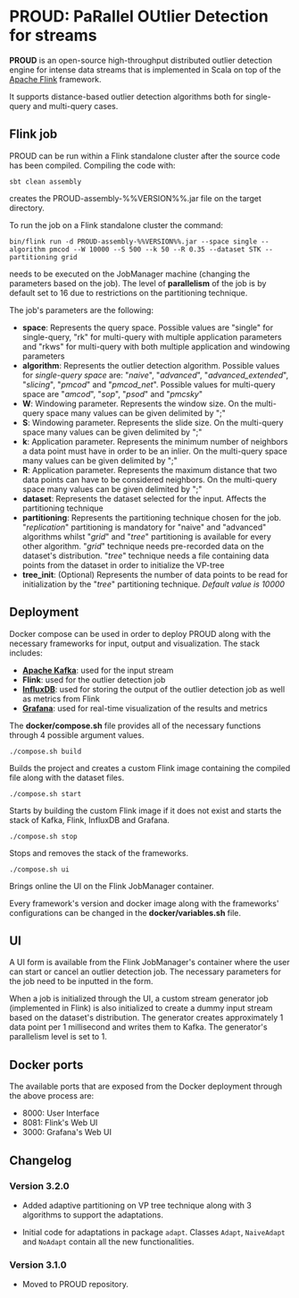 # PROUD: PaRallel OUtlier Detection for streams 

**PROUD** is an open-source high-throughput distributed outlier detection engine for intense data streams that is implemented in Scala on top of the [Apache Flink](https://flink.apache.org/) framework.

It supports distance-based outlier detection algorithms both for single-query and multi-query cases.

## Flink job

PROUD can be run within a Flink standalone cluster after the source code has been compiled. Compiling the code with: 

    sbt clean assembly

creates the PROUD-assembly-%%VERSION%%.jar file on the target directory.

To run the job on a Flink standalone cluster the command:

    bin/flink run -d PROUD-assembly-%%VERSION%%.jar --space single --algorithm pmcod --W 10000 --S 500 --k 50 --R 0.35 --dataset STK --partitioning grid

needs to be executed on the JobManager machine (changing the parameters based on the job). The level of **parallelism** of the job is by default set to 16 due to restrictions on the partitioning technique.

The job's parameters are the following:

 - **space**: Represents the query space. Possible values are "single" for single-query, "rk" for multi-query with multiple application parameters  and "rkws" for multi-query with both multiple application and windowing parameters
 - **algorithm**: Represents the outlier detection algorithm. Possible values for *single-query space* are: "*naive*", "*advanced*", "*advanced_extended*", "*slicing*", "*pmcod*" and "*pmcod_net*". Possible values for multi-query space are "*amcod*", "*sop*", "*psod*" and "*pmcsky*"
 - **W**: Windowing parameter. Represents the window size. On the multi-query space many values can be given delimited by ";"
 - **S**: Windowing parameter. Represents the slide size. On the multi-query space many values can be given delimited by ";"
 - **k**: Application parameter. Represents the minimum number of neighbors a data point must have in order to be an inlier. On the multi-query space many values can be given delimited by ";"
 - **R**: Application parameter. Represents the maximum distance that two data points can have to be considered neighbors. On the multi-query space many values can be given delimited by ";"
 - **dataset**: Represents the dataset selected for the input. Affects the partitioning technique
 - **partitioning**: Represents the partitioning technique chosen for the job. "*replication*" partitioning is mandatory for "naive" and "advanced" algorithms whilst "*grid*" and "*tree*" partitioning is available for every other algorithm. "*grid*" technique needs pre-recorded data on the dataset's distribution. "*tree*" technique needs a file containing data points from the dataset in order to initialize the VP-tree
 - **tree_init**: (Optional) Represents the number of data points to be read for initialization by the "*tree*" partitioning technique. *Default value is 10000*

## Deployment

Docker compose can be used in order to deploy PROUD along with the necessary frameworks for input, output and visualization. The stack includes: 

 - [**Apache Kafka**](https://kafka.apache.org/): used for the input stream
 - **Flink**: used for the outlier detection job
 - [**InfluxDB**](https://www.influxdata.com/): used for storing the output of the outlier detection job as well as metrics from Flink
 - [**Grafana**](https://grafana.com/): used for real-time visualization of the results and metrics

 The **docker/compose.sh** file provides all of the necessary functions through 4 possible argument values.

    ./compose.sh build
Builds the project and creates a custom Flink image containing the compiled file along with the dataset files.

    ./compose.sh start
Starts by building the custom Flink image if it does not exist and starts the stack of Kafka, Flink, InfluxDB and Grafana.

    ./compose.sh stop
Stops and removes the stack of the frameworks.

    ./compose.sh ui
Brings online the UI on the Flink JobManager container.

Every framework's version and docker image along with the frameworks' configurations can be changed in the **docker/variables.sh** file.

## UI

A UI form is available from the Flink JobManager's container where the user can start or cancel an outlier detection job. The necessary parameters for the job need to be inputted in the form. 

When a job is initialized through the UI, a custom stream generator job (implemented in Flink) is also initialized to create a dummy input stream based on the dataset's distribution. The generator creates approximately 1 data point per 1 millisecond and writes them to Kafka. The generator's parallelism level is set to 1.

## Docker ports

The available ports that are exposed from the Docker deployment through the above process are:

- 8000: User Interface
- 8081: Flink's Web UI 
- 3000: Grafana's Web UI

## Changelog

### Version 3.2.0

* Added adaptive partitioning on VP tree technique along with 3 algorithms to support the adaptations.

* Initial code for adaptations in package `adapt`. Classes `Adapt`, `NaiveAdapt` and `NoAdapt` contain all the new functionalities.

### Version 3.1.0

* Moved to PROUD repository.
